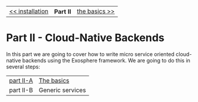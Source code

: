 <table>
  <tr>
    <td><a href="../part_1/03_installation.md">&lt;&lt; installation</a></td>
    <th>Part II</th>
    <td><a href="part_2a/readme.md">the basics &gt;&gt;</a></td>
  </tr>
</table>


# Part II - Cloud-Native Backends

In this part we are going to cover how to write micro service oriented
cloud-native backends using the Exosphere framework.
We are going to do this in several steps:

<table>
  <tr>
    <td><a href="part_2a/readme.md">part II-A</a></td>
    <td><a href="part_2a/readme.md">The basics</a></td>
  </tr>
  <tr>
    <td>part II-B</td>
    <td>Generic services</td>
  </tr>
</table>

